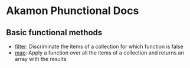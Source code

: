 # Akamon Phunctional Docs

## Basic functional methods

 * [filter](functions/filter.md): Discriminate the items of a collection for which function is false 
 * [map](functions/map.md): Apply a function over all the items of a collection and returns an array with the results
